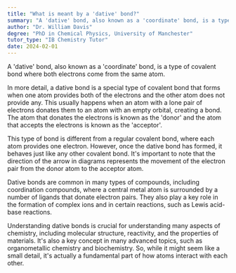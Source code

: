 ```yaml
---
title: "What is meant by a 'dative' bond?"
summary: "A 'dative' bond, also known as a 'coordinate' bond, is a type of covalent bond where both electrons come from the same atom."
author: "Dr. William Davis"
degree: "PhD in Chemical Physics, University of Manchester"
tutor_type: "IB Chemistry Tutor"
date: 2024-02-01
---
```


A 'dative' bond, also known as a 'coordinate' bond, is a type of covalent bond where both electrons come from the same atom.

In more detail, a dative bond is a special type of covalent bond that forms when one atom provides both of the electrons and the other atom does not provide any. This usually happens when an atom with a lone pair of electrons donates them to an atom with an empty orbital, creating a bond. The atom that donates the electrons is known as the 'donor' and the atom that accepts the electrons is known as the 'acceptor'.

This type of bond is different from a regular covalent bond, where each atom provides one electron. However, once the dative bond has formed, it behaves just like any other covalent bond. It's important to note that the direction of the arrow in diagrams represents the movement of the electron pair from the donor atom to the acceptor atom.

Dative bonds are common in many types of compounds, including coordination compounds, where a central metal atom is surrounded by a number of ligands that donate electron pairs. They also play a key role in the formation of complex ions and in certain reactions, such as Lewis acid-base reactions.

Understanding dative bonds is crucial for understanding many aspects of chemistry, including molecular structure, reactivity, and the properties of materials. It's also a key concept in many advanced topics, such as organometallic chemistry and biochemistry. So, while it might seem like a small detail, it's actually a fundamental part of how atoms interact with each other.
    